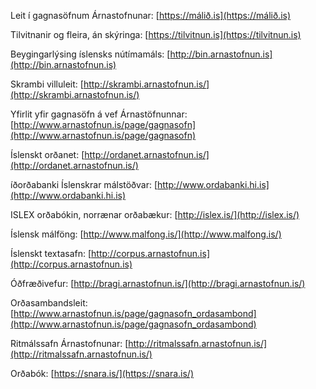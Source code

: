 Leit í gagnasöfnum Árnastofnunar: [https://málið.is](https://málið.is)

Tilvitnanir og fleira, án skýringa: [https://tilvitnun.is](https://tilvitnun.is)

Beygingarlýsing íslensks nútímamáls: [http://bin.arnastofnun.is](http://bin.arnastofnun.is)

Skrambi villuleit: [http://skrambi.arnastofnun.is/](http://skrambi.arnastofnun.is/)

Yfirlit yfir gagnasöfn á vef Árnastöfnunnar: [http://www.arnastofnun.is/page/gagnasofn](http://www.arnastofnun.is/page/gagnasofn)

Íslenskt orðanet: [http://ordanet.arnastofnun.is/](http://ordanet.arnastofnun.is/)

íðorðabanki Íslenskrar málstöðvar: [http://www.ordabanki.hi.is](http://www.ordabanki.hi.is)

ISLEX orðabókin, norrænar orðabækur: [http://islex.is/](http://islex.is/)

Íslensk málföng: [http://www.malfong.is/](http://www.malfong.is/)

Íslenskt textasafn: [http://corpus.arnastofnun.is](http://corpus.arnastofnun.is)

Óðfræðivefur: [http://bragi.arnastofnun.is/](http://bragi.arnastofnun.is/)

Orðasambandsleit: [http://www.arnastofnun.is/page/gagnasofn_ordasambond](http://www.arnastofnun.is/page/gagnasofn_ordasambond)

Ritmálssafn Árnastofnunar: [http://ritmalssafn.arnastofnun.is/](http://ritmalssafn.arnastofnun.is/)

Orðabók: [https://snara.is/](https://snara.is/)
